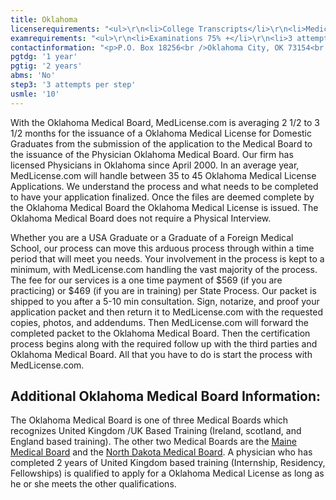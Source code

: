 ```yaml
---
title: Oklahoma
licenserequirements: "<ul>\r\n<li>College Transcripts</li>\r\n<li>Medical School Transcripts</li>\r\n<li>Criminal Background Check</li>\r\n<li>All State Medical Licenses (past/present)</li>\r\n<li>AMA or AOA Profile</li>\r\n<li>All Internships/Residency/Fellowships</li>\r\n<li>ECFMG/5th Pathway</li>\r\n</ul>"
examrequirements: "<ul>\r\n<li>Examinations 75% +</li>\r\n<li>3 attempt limit Step 3 of the USMLE</li>\r\n<li>10 year limit - USMLE</li>\r\n<li>1 year PGY for USA Grads</li>\r\n<li>2 year PGY for International Grads</li>\r\n<li>No - 10 year rule or SPEX</li>\r\n<li>State Exam Accepted if Pre-1975</li>\r\n</ul>"
contactinformation: "<p>P.O. Box 18256<br />Oklahoma City, OK 73154<br />Phone: (405) 962-1400<br />Fax: (405) 962-1499</p>\r\n<p><a href=\"http://www.okmedicalboard.org/\">www.okmedicalboard.org</a></p>"
pgtdg: '1 year'
pgtig: '2 years'
abms: 'No'
step3: '3 attempts per step'
usmle: '10'
---
```


<p>With the Oklahoma Medical Board, MedLicense.com is averaging 2 1/2 to 3 1/2 months for the issuance of a Oklahoma Medical License for Domestic Graduates from the submission of the application to the Medical Board to the issuance of the Physician Oklahoma Medical Board. Our firm has licensed Physicians in Oklahoma since April 2000. In an average year, MedLicense.com will handle between 35 to 45 Oklahoma Medical License Applications. We understand the process and what needs to be completed to have your application finalized. Once the files are deemed complete by the Oklahoma Medical Board the Oklahoma Medical License is issued. The Oklahoma Medical Board does not require a Physical Interview.</p>
<p>Whether you are a USA Graduate or a Graduate of a Foreign Medical School, our process can move this arduous process through within a time period that will meet you needs. Your involvement in the process is kept to a minimum, with MedLicense.com handling the vast majority of the process. The fee for our services is a one time payment of $569 (if you are practicing) or $469 (if you are in training) per State Process. Our packet is shipped to you after a 5-10 min consultation. Sign, notarize, and proof your application packet and then return it to MedLicense.com with the requested copies, photos, and addendums. Then MedLicense.com will forward the completed packet to the Oklahoma Medical Board. Then the certification process begins along with the required follow up with the third parties and Oklahoma Medical Board. All that you have to do is start the process with MedLicense.com.</p>
<h2 id="mcetoc_1ce9fp0ho0">Additional Oklahoma Medical Board Information:</h2>
<p>The Oklahoma Medical Board is one of three Medical Boards which recognizes United Kingdom /UK Based Training (Ireland, scotland, and England based training). The other two Medical Boards are the <a href="../../licensure-information/state-licensure-requirements/maine">Maine Medical Board</a> and the <a href="../../licensure-information/state-licensure-requirements/north-dakota">North Dakota Medical Board</a>. A physician who has completed 2 years of United Kingdom based training (Internship, Residency, Fellowships) is qualified to apply for a Oklahoma Medical License as long as he or she meets the other qualifications.</p>